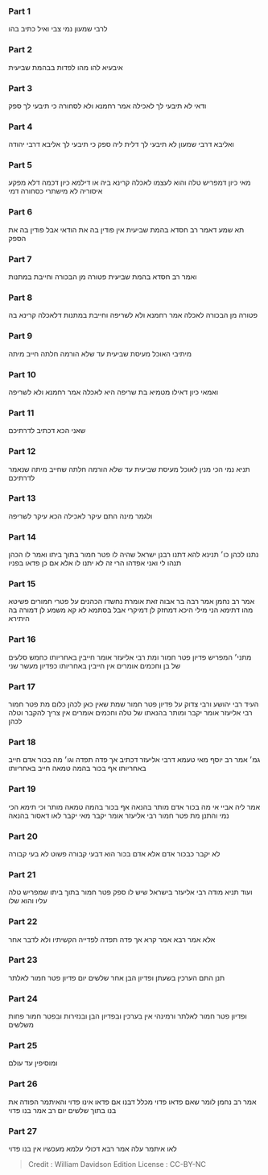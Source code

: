 
### Part 1
לרבי שמעון נמי צבי ואיל כתיב בהו

### Part 2
איבעיא להו מהו לפדות בבהמת שביעית 

### Part 3
ודאי לא תיבעי לך לאכילה אמר רחמנא ולא לסחורה כי תיבעי לך ספק 

### Part 4
ואליבא דרבי שמעון לא תיבעי לך דלית ליה ספק כי תיבעי לך אליבא דרבי יהודה 

### Part 5
מאי כיון דמפריש טלה והוא לעצמו לאכלה קרינא ביה או דילמא כיון דכמה דלא מפקע איסוריה לא מישתרי כסחורה דמי 

### Part 6
תא שמע דאמר רב חסדא בהמת שביעית אין פודין בה את הודאי אבל פודין בה את הספק

### Part 7
ואמר רב חסדא בהמת שביעית פטורה מן הבכורה וחייבת במתנות 

### Part 8
פטורה מן הבכורה לאכלה אמר רחמנא ולא לשריפה וחייבת במתנות דלאכלה קרינא בה 

### Part 9
מיתיבי האוכל מעיסת שביעית עד שלא הורמה חלתה חייב מיתה 

### Part 10
ואמאי כיון דאילו מטמיא בת שריפה היא לאכלה אמר רחמנא ולא לשריפה 

### Part 11
שאני הכא דכתיב לדרתיכם 

### Part 12
תניא נמי הכי מנין לאוכל מעיסת שביעית עד שלא הורמה חלתה שחייב מיתה שנאמר לדרתיכם 

### Part 13
ולגמר מינה התם עיקר לאכילה הכא עיקר לשריפה

### Part 14
נתנו לכהן כו׳ תנינא להא דתנו רבנן ישראל שהיה לו פטר חמור בתוך ביתו ואמר לו הכהן תנהו לי ואני אפדהו הרי זה לא יתנו לו אלא אם כן פדאו בפניו 

### Part 15
אמר רב נחמן אמר רבה בר אבוה זאת אומרת נחשדו הכהנים על פטרי חמורים פשיטא מהו דתימא הני מילי היכא דמחזק לן דמיקרי אבל בסתמא לא קא משמע לן דמורה בה היתירא

### Part 16
מתני׳ המפריש פדיון פטר חמור ומת רבי אליעזר אומר חייבין באחריותו כחמש סלעים של בן וחכמים אומרים אין חייבין באחריותו כפדיון מעשר שני 

### Part 17
העיד רבי יהושע ורבי צדוק על פדיון פטר חמור שמת שאין כאן לכהן כלום מת פטר חמור רבי אליעזר אומר יקבר ומותר בהנאתו של טלה וחכמים אומרים אין צריך להקבר וטלה לכהן

### Part 18
גמ׳ אמר רב יוסף מאי טעמא דרבי אליעזר דכתיב אך פדה תפדה וגו׳ מה בכור אדם חייב באחריותו אף בכור בהמה טמאה חייב באחריותו 

### Part 19
אמר ליה אביי אי מה בכור אדם מותר בהנאה אף בכור בהמה טמאה מותר וכי תימא הכי נמי והתנן מת פטר חמור רבי אליעזר אומר יקבר מאי יקבר לאו דאסור בהנאה 

### Part 20
לא יקבר כבכור אדם אלא אדם בכור הוא דבעי קבורה פשוט לא בעי קבורה 

### Part 21
ועוד תניא מודה רבי אליעזר בישראל שיש לו ספק פטר חמור בתוך ביתו שמפריש טלה עליו והוא שלו 

### Part 22
אלא אמר רבא אמר קרא אך פדה תפדה לפדייה הקשיתיו ולא לדבר אחר

### Part 23
תנן התם הערכין בשעתן ופדיון הבן אחר שלשים יום פדיון פטר חמור לאלתר 

### Part 24
ופדיון פטר חמור לאלתר ורמינהי אין בערכין ובפדיון הבן ובנזירות ובפטר חמור פחות משלשים 

### Part 25
ומוסיפין עד עולם 

### Part 26
אמר רב נחמן לומר שאם פדאו פדוי מכלל דבנו אם פדאו אינו פדוי והאיתמר הפודה את בנו בתוך שלשים יום רב אמר בנו פדוי

### Part 27
לאו איתמר עלה אמר רבא דכולי עלמא מעכשיו אין בנו פדוי

>Credit : William Davidson Edition
>License : CC-BY-NC